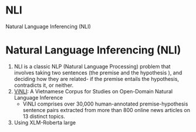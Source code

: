 # NLI
 Natural Language Inferencing (NLI)
#  **Natural Language Inferencing (NLI)**
1. NLI is a classic NLP (Natural Language Processing) problem that involves taking two sentences (the premise and the hypothesis ), and deciding how they are related- if the premise entails the hypothesis, contradicts it, or neither.
2. [ViNLI](https://aclanthology.org/2022.coling-1.339/): A Vietnamese Corpus for Studies on Open-Domain Natural Language Inference
     * ViNLI comprises over 30,000 human-annotated premise-hypothesis sentence pairs extracted from more than 800 online news articles on 13 distinct topics.
3. Using XLM-Roberta large
